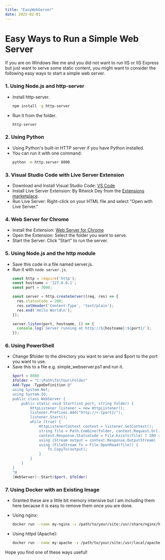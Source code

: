 ```yaml
---
title: "EasyWebServer"
date: 2025-02-01
---
```


# Easy Ways to Run a Simple Web Server

If you are on Windows like me and you did not want to run IIS or IIS Express but just want to serve some static content, you might want to consider the following easy ways to start a simple web server. 

### 1. Using Node.js and http-server

- Install http-server. 
  ```bash
  npm install -g http-server
  ```
- Run it from the folder.
  ```bash
  http-server
  ```

### 2. Using Python
- Using Python's built-in HTTP server if you have Python installed.
- You can run it with one command:
  ```bash
  python -m http.server 8000
  ```

### 3. Visual Studio Code with Live Server Extension

- Download and Install Visual Studio Code: [VS Code](https://code.visualstudio.com/)
- Install Live Server Extension: By Ritwick Dey from the [Extensions marketplace](https://marketplace.visualstudio.com/items?itemName=ritwickdey.LiveServer).
- Run Live Server: Right-click on your HTML file and select "Open with Live Server."

### 4. Web Server for Chrome

- Install the Extension: [Web Server for Chrome](https://chrome.google.com/webstore/detail/web-server-for-chrome/ofhbbkphhbklhfoeikjpcbhemlocgigb)
- Open the Extension: Select the folder you want to serve.
- Start the Server: Click "Start" to run the server.

### 5. Using Node.js and the http module
- Save this code in a file named server.js.
- Run it with `node server.js`.
  ```js
  const http = require('http');
  const hostname = '127.0.0.1';
  const port = 3000;

  const server = http.createServer((req, res) => {
    res.statusCode = 200;
    res.setHeader('Content-Type', 'text/plain');
    res.end('Hello World\n');
  });

  server.listen(port, hostname, () => {
    console.log(`Server running at http://${hostname}:${port}/`);
  });
  ```

### 6. Using PowerShell
- Change $folder to the directory you want to serve and $port to the port you want to use.
- Save this to a file e.g. simple_webserver.ps1 and run it.
  ```powershell
  $port = 8080
  $folder = "C:\Path\To\Your\Folder"
  Add-Type -TypeDefinition @"
  using System.Net;
  using System.IO;
  public class WebServer {
      public static void Start(int port, string folder) {
          HttpListener listener = new HttpListener();
          listener.Prefixes.Add("http://+:{port}/");
          listener.Start();
          while (true) {
              HttpListenerContext context = listener.GetContext();
              string file = Path.Combine(folder, context.Request.Url.LocalPath.TrimStart('/'));
              context.Response.StatusCode = File.Exists(file) ? 200 : 404;
              using (Stream output = context.Response.OutputStream)
              using (FileStream fs = File.OpenRead(file)) {
                  fs.CopyTo(output);
              }
          }
      }
  }
  "@
  [WebServer]::Start($port, $folder)
  ```

### 7. Using Docker with an Existing Image
- Granted these are a little bit memory intensive but I am including them here because it is easy to remove them once you are done.

- Using nginx:
  ```bash
  docker run --name my-nginx -v /path/to/your/site:/usr/share/nginx/html:ro -d -p 8080:80 nginx
  ```

- Using httpd (Apache):
  ```bash
  docker run --name my-apache -v /path/to/your/site:/usr/local/apache2/htdocs:ro -d -p 8080:80 httpd
  ```

Hope you find one of these ways useful!

